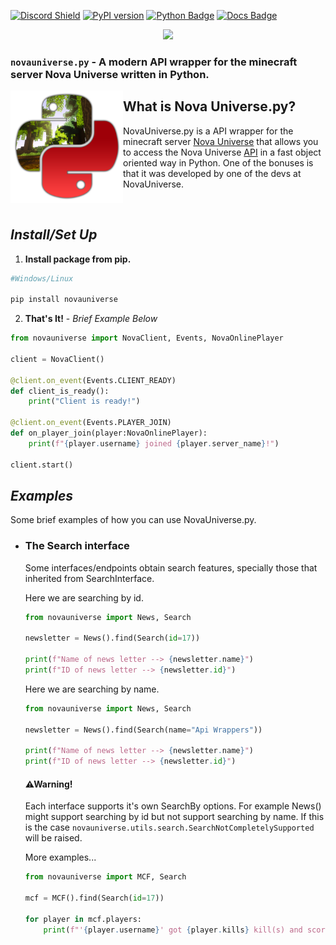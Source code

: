 [![Discord Shield](https://discordapp.com/api/guilds/692764975902752871/widget.png?style=shield)](https://discord.gg/4gZSVJ7)
[![PyPI version](https://badge.fury.io/py/novauniverse.svg)](https://pypi.org/project/novauniverse/)
[![Python Badge](https://img.shields.io/pypi/pyversions/GoldyBot?style=flat)](https://pypi.org/project/novauniverse/ "Supported python versions.")
[![Docs Badge](https://img.shields.io/static/v1?label=docs&message=Available&color=light-green)](https://novauniversepy.devgoldy.me/)

<p align="center">
 <img src="https://user-images.githubusercontent.com/66202304/147414615-4a410681-0e02-41e3-88cd-3d28d4bf6898.png" width="500" />
</p>

### ``novauniverse.py`` - A modern API wrapper for the minecraft server Nova Universe written in Python.

<p align="right">
 <img align="left" src="https://raw.githubusercontent.com/NovaUniverse/NovaUniverse.py/v2/assets/logo.png" width="180" />
 
 <h2>What is Nova Universe.py?</h2>
 NovaUniverse.py is a API wrapper for the minecraft server <a href="https://novauniverse.net/">Nova Universe</a> that allows you to access the Nova Universe <a href="https://novauniverse.net/api">API</a> in a fast object oriented way in Python. One of the bonuses is that it was developed by one of the devs at NovaUniverse.
</p>

<br>

## *Install/Set Up*
1. **Install package from pip.**
```sh
#Windows/Linux

pip install novauniverse
```
2. **That's It!** - *Brief Example Below*
```python
from novauniverse import NovaClient, Events, NovaOnlinePlayer 

client = NovaClient()

@client.on_event(Events.CLIENT_READY)
def client_is_ready():
    print("Client is ready!")

@client.on_event(Events.PLAYER_JOIN)
def on_player_join(player:NovaOnlinePlayer):
    print(f"{player.username} joined {player.server_name}!")

client.start()
```

## *Examples*
Some brief examples of how you can use NovaUniverse.py.

- ### The Search interface

    Some interfaces/endpoints obtain search features, specially those that inherited from SearchInterface.

    Here we are searching by id.
    ```python
    from novauniverse import News, Search

    newsletter = News().find(Search(id=17))

    print(f"Name of news letter --> {newsletter.name}")
    print(f"ID of news letter --> {newsletter.id}")
    ```

    Here we are searching by name.
    ```python
    from novauniverse import News, Search

    newsletter = News().find(Search(name="Api Wrappers"))

    print(f"Name of news letter --> {newsletter.name}")
    print(f"ID of news letter --> {newsletter.id}")
    ```

    #### ⚠Warning!
    Each interface supports it's own SearchBy options. For example News() might support searching by id but not support searching by name. If this is the case ``novauniverse.utils.search.SearchNotCompletelySupported`` will be raised.

    More examples...
    ```python
    from novauniverse import MCF, Search

    mcf = MCF().find(Search(id=17))

    for player in mcf.players:
        print(f"'{player.username}' got {player.kills} kill(s) and scored {player.score} point(s) in the MCF hosted on {mcf.date.date()}.")
    ```